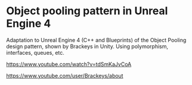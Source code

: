 # Object pooling pattern in Unreal Engine 4

Adaptation to Unreal Engine 4 (C++ and Blueprints) of the Object Pooling design pattern, shown by Brackeys in Unity.
Using polymorphism, interfaces, queues, etc.

https://www.youtube.com/watch?v=tdSmKaJvCoA

https://www.youtube.com/user/Brackeys/about
